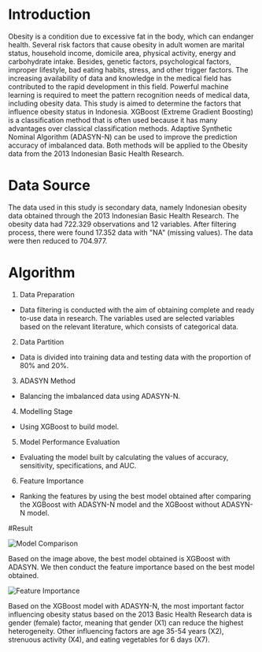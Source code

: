 # Introduction
Obesity is a condition due to excessive fat in the body, which can endanger health. Several risk factors that cause obesity in adult women are marital status, household income, domicile area, physical activity, energy and carbohydrate intake. Besides, genetic factors, psychological factors, improper lifestyle, bad eating habits, stress, and other trigger factors. The increasing availability of data and knowledge in the medical field has contributed to the rapid development in this field. Powerful machine learning is required to meet the pattern recognition needs of medical data, including obesity data. This study is aimed to determine the factors that influence obesity status in Indonesia. XGBoost (Extreme Gradient Boosting) is a classification method that is often used because it has many advantages over classical classification methods. Adaptive Synthetic Nominal Algorithm (ADASYN-N) can be used to improve the prediction accuracy of imbalanced data. Both methods will be applied to the Obesity data from the 2013 Indonesian Basic Health Research. 

# Data Source
The data used in this study is secondary data, namely Indonesian obesity data obtained through the 2013 Indonesian Basic Health Research. The obesity data had 722.329 observations and 12 variables. After filtering process, there were found 17.352 data with "NA" (missing values). The data were then reduced to 704.977.         

# Algorithm
1. Data Preparation
- Data filtering is conducted with the aim of obtaining complete and ready to-use data in research. The variables used are selected variables based on the relevant literature, which consists of categorical data.
2. Data Partition
- Data is divided into training data and testing data with the proportion of 80% and 20%.
3. ADASYN Method
- Balancing the imbalanced data using ADASYN-N.
4. Modelling Stage
-  Using XGBoost to build model.
5. Model Performance Evaluation
-  Evaluating the model built by calculating the values of accuracy, sensitivity, specifications, and AUC.
6. Feature Importance
- Ranking the features by using the best model obtained after comparing the XGBoost with ADASYN-N model and the XGBoost without ADASYN-N model.

#Result

![Model Comparison](https://user-images.githubusercontent.com/98592375/151652483-feeb7dd5-ea79-48d8-8067-63b11b473f6c.JPG)

Based on the image above, the best model obtained is XGBoost with ADASYN. We then conduct the feature importance based on the best model obtained.

![Feature Importance](https://user-images.githubusercontent.com/98592375/151652491-29f14fb1-2bc2-4618-9179-858eadd28521.JPG)

Based on the XGBoost model with ADASYN-N, the most important factor influencing obesity status based on the 2013 Basic Health Research data is gender (female) factor, meaning that gender (X1) can reduce the highest heterogeneity. Other influencing factors are age 35-54 years (X2), strenuous activity (X4), and eating vegetables for 6 days (X7).

